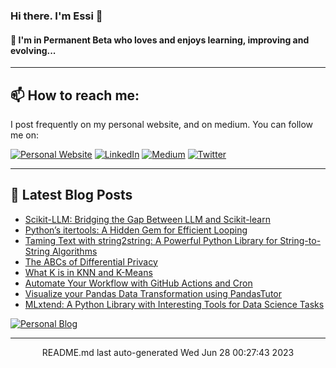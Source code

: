 <!-- ![Build README](https://github.com/e-alizadeh/e-alizadeh/workflows/Build%20README/badge.svg) -->

### Hi there. I'm Essi 👋

<!--
**e-alizadeh/e-alizadeh** is a ✨ _special_ ✨ repository because its `README.md` (this file) appears on your GitHub profile.

Here are some ideas to get you started:

- 🌱 I’m currently learning ...
- 👯 I’m looking to collaborate on ...
- 🤔 I’m looking for help with ...
- 💬 Ask me about ...
- 📫 How to reach me: ...
- 😄 Pronouns: ...
- ⚡ Fun fact: ...
-->

#### 🌱 I'm in Permanent Beta who loves and enjoys learning, improving and evolving...

<!--
- 🔭 I’m currently working on two Python packages [PyPocket](https://github.com/e-alizadeh/PyPocket) and [CallGraph4Py](https://github.com/e-alizadeh/pycallgraph).
-->

---
## 📫 How to reach me:
I post frequently on my personal website, and on medium. You can follow me on:

<a href="https://ealizadeh.com" target="_blank"><img alt="Personal Website" src="https://img.shields.io/badge/Personal%20Website-%2312100E.svg?&style=for-the-badge&logoColor=white" /></a>
<a href="https://www.linkedin.com/in/alizadehesmaeil/" target="_blank"><img alt="LinkedIn" src="https://img.shields.io/badge/linkedin-%230077B5.svg?&style=for-the-badge&logo=linkedin&logoColor=white" /></a>
<a href="https://medium.com/@ealizadeh" target="_blank"><img alt="Medium" src="https://img.shields.io/badge/medium-%2312100E.svg?&style=for-the-badge&logo=medium&logoColor=white" /></a>
<a href="https://twitter.com/intent/follow?screen_name=es_alizadeh&tw_p=followbutton" target="_blank"><img alt="Twitter" src="https://img.shields.io/badge/twitter-%231DA1F2.svg?&style=for-the-badge&logo=twitter&logoColor=white" /></a>

---

## 📕 Latest Blog Posts
 - [Scikit-LLM: Bridging the Gap Between LLM and Scikit-learn](https://ealizadeh.com/blog/tutorial-scikit-llm/)
 - [Python’s itertools: A Hidden Gem for Efficient Looping](https://ealizadeh.com/blog/itertools/)
 - [Taming Text with string2string: A Powerful Python Library for String-to-String Algorithms](https://ealizadeh.com/blog/tutorial-string2string/)
 - [The ABCs of Differential Privacy](https://ealizadeh.com/blog/abc-of-differential-privacy/)
 - [What K is in KNN and K-Means](https://ealizadeh.com/blog/knn-and-kmeans/)
 - [Automate Your Workflow with GitHub Actions and Cron](https://ealizadeh.com/blog/automate-workflow-github-cron/)
 - [Visualize your Pandas Data Transformation using PandasTutor](https://ealizadeh.com/blog/pandas-tutor-tool/)
 - [MLxtend: A Python Library with Interesting Tools for Data Science Tasks](https://ealizadeh.com/blog/mlxtend-library-for-data-science/)
<space>
 	 <a href="https://ealizadeh.com/blog" target="_blank"><img alt="Personal Blog" src="https://img.shields.io/badge/-Read%20more%20on%20my%20blog-brightgreen?style=for-the-badge" /></a>
<hr>
<div align="center">
README.md last auto-generated Wed Jun 28 00:27:43 2023
</div>

